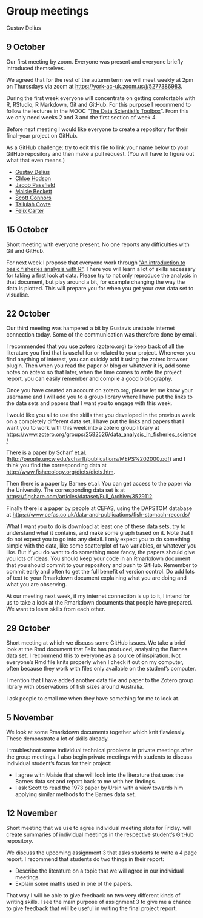 Group meetings
================
Gustav Delius

## 9 October

Our first meeting by zoom. Everyone was present and everyone briefly
introduced themselves.

We agreed that for the rest of the autumn term we will meet weekly at
2pm on Thurssdays via zoom at <https://york-ac-uk.zoom.us/j/5277386983>.

During the first week everyone will concentrate on getting comfortable
with R, RStudio, R Markdown, Git and GitHub. For this purpose I
recommend to follow the lectures in the MOOC “[The Data Scientist’s
Toolbox](https://www.coursera.org/learn/data-scientists-tools)”. From
this we only need weeks 2 and 3 and the first section of week 4.

Before next meeting I would like everyone to create a repository for
their final-year project on GitHub.

As a GitHub challenge: try to edit this file to link your name below to
your GitHub repository and then make a pull request. (You will have to
figure out what that even means.)

  - [Gustav
    Delius](https://github.com/gustavdelius/fisheries-data-analysis)
  - [Chloe Hodson](https://github.com/ChloeH276/Third-Year-Project)
  - [Jacob
    Passfield](https://github.com/jacobpassfield/third-year-project)
  - [Maisie Beckett](https://github.com/maisiebeckett/3rd-year-project)
  - [Scott Connors](https://github.com/Scott-Connors/3rd-Year-Project)
  - [Tallulah Coyte](https://github.com/tallulahcoyte/3rd-Year-Project)
  - [Felix Carter](https://github.com/Felix-C577/Third-Year-Project)

## 15 October

Short meeting with everyone present. No one reports any difficulties
with Git and GitHub.

For next week I propose that everyone work through [“An introduction to
basic fisheries analysis with
R”](https://sfg-ucsb.github.io/fishery-manageR/). There you will learn
a lot of skills necessary for taking a first look at data. Please try to
not only reproduce the analysis in that document, but play around a bit,
for example changing the way the data is plotted. This will prepare you
for when you get your own data set to visualise.

## 22 October

Our third meeting was hampered a bit by Gustav’s unstable internet
connection today. Some of the communication was therefore done by email.

I recommended that you use zotero (zotero.org) to keep track of all the
literature you find that is useful for or related to your project.
Whenever you find anything of interest, you can quickly add it using the
zotero browser plugin. Then when you read the paper or blog or whatever
it is, add some notes on zotero so that later, when the time comes to
write the project report, you can easily remember and compile a good
bibliography.

Once you have created an account on zotero.org, please let me know your
username and I will add you to a group library where I have put the
links to the data sets and papers that I want you to engage with this
week.

I would like you all to use the skills that you developed in the
previous week on a completely different data set. I have put the links
and papers that I want you to work with this week into a zotero group
library at
<https://www.zotero.org/groups/2582526/data_analysis_in_fisheries_science/>

There is a paper by Scharf et.al.
(<http://people.uncw.edu/scharff/publications/MEPS%202000.pdf>) and I
think you find the corresponding data at
<http://www.fishecology.org/diets/diets.htm>.

Then there is a paper by Barnes et.al. You can get access to the paper
via the University. The corresponding data set is at
<https://figshare.com/articles/dataset/Full_Archive/3529112>.

Finally there is a paper by people at CEFAS, using the DAPSTOM database
at <https://www.cefas.co.uk/data-and-publications/fish-stomach-records/>

What I want you to do is download at least one of these data sets, try
to understand what it contains, and make some graph based on it. Note
that I do not expect you to go into any detail. I only expect you to do
something simple with the data, like some scatterplot of two variables,
or whatever you like. But if you do want to do something more fancy, the
papers should give you lots of ideas. You should keep your code in an
Rmarkdown document that you should commit to your repository and push to
GitHub. Remember to commit early and often to get the full benefit of
version control. Do add lots of text to your Rmarkdown document
explaining what you are doing and what you are observing.

At our meeting next week, if my internet connection is up to it, I
intend for us to take a look at the Rmarkdown documents that people have
prepared. We want to learn skills from each other.

## 29 October

Short meeting at which we discuss some GitHub issues. We take a brief
look at the Rmd document that Felix has produced, analysing the Barnes
data set. I recommend this to everyone as a source of inspiration. Not
everyone’s Rmd file knits properly when I check it out on my computer,
often because they work with files only available on the student’s
computer.

I mention that I have added another data file and paper to the Zotero
group library with observations of fish sizes around Australia.

I ask people to email me when they have something for me to look at.

## 5 November

We look at some Rmarkdown documents together which knit flawlessly.
These demonstrate a lot of skills already.

I troubleshoot some individual technical problems in private meetings
after the group meetings. I also begin private meetings with students to
discuss individual student’s focus for their project:

  - I agree with Maisie that she will look into the literature that uses
    the Barnes data set and report back to me with her findings.
  - I ask Scott to read the 1973 paper by Ursin with a view towards him
    applying similar methods to the Barnes data set.

## 12 November

Short meeting that we use to agree individual meeting slots for Friday.
will create summaries of individual meetings in the respective student’s
GitHub repository.

We discuss the upcoming assignment 3 that asks students to write a 4
page report. I recommend that students do two things in their report:

  - Describe the literature on a topic that we will agree in our
    individual meetings.
  - Explain some maths used in one of the papers.

That way I will be able to give feedback on two very different kinds of
writing skills. I see the main purpose of assignment 3 to give me a
chance to give feedback that will be useful in writing the final project
report.
